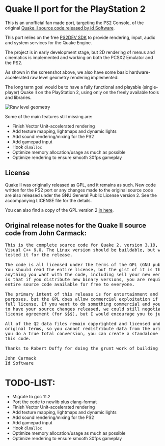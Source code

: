 # Quake II port for the PlayStation 2

This is an unofficial fan made port, targeting the PS2 Console, of the original
[Quake II source code released by id Software][link_id_repo].

This port relies on the free [PS2DEV SDK][link_ps2_dev] to provide rendering,
input, audio and system services for the Quake Engine.

The project is in early development stage, but 2D rendering of menus and cinematics
is implemented and working on both the PCSX2 Emulator and the PS2.

As shown in the screenshot above, we also have some basic
hardware-accelerated raw level geometry rendering implemented.

The long term goal would be to have a fully functional and playable (single-player)
Quake II on the PlayStation 2, using only on the freely available tools and libraries.

![Raw level geometry](https://raw.githubusercontent.com/glampert/quake2-for-ps2/master/misc/screens/q2ps2-level-notex-2.png "Raw level geometry")

Some of the main features still missing are:

- Finish Vector Unit-accelerated rendering
- Add texture mapping, lightmaps and dynamic lights
- Add sound rendering/mixing for the PS2
- Add gamepad input
- Hook `dlmalloc`
- Optimize memory allocation/usage as much as possible
- Optimize rendering to ensure smooth 30fps gameplay

## License

Quake II was originally released as GPL, and it remains as such. New code written
for the PS2 port or any changes made to the original source code are also released under the
GNU General Public License version 2. See the accompanying LICENSE file for the details.

You can also find a copy of the GPL version 2 [in here][link_gpl_v2].

## Original release notes for the Quake II source code from John Carmack:

<pre>
This is the complete source code for Quake 2, version 3.19, buildable with
Visual C++ 6.0. The Linux version should be buildable, but we haven't
tested it for the release.

The code is all licensed under the terms of the GPL (GNU public license).
You should read the entire license, but the gist of it is that you can do
anything you want with the code, including sell your new version. The catch
is that if you distribute new binary versions, you are required to make the
entire source code available for free to everyone.

The primary intent of this release is for entertainment and educational
purposes, but the GPL does allow commercial exploitation if you obey the
full license. If you want to do something commercial and you just can't bear
to have your source changes released, we could still negotiate a separate
license agreement (for $$$), but I would encourage you to just live with the GPL.

All of the Q2 data files remain copyrighted and licensed under the
original terms, so you cannot redistribute data from the original game, but if
you do a true total conversion, you can create a standalone game based on
this code.

Thanks to Robert Duffy for doing the grunt work of building this release.

John Carmack
Id Software
</pre>

[link_id_repo]: https://github.com/id-Software/Quake-2
[link_ps2_dev]: https://github.com/ps2dev
[link_gpl_v2]: https://www.gnu.org/licenses/old-licenses/gpl-2.0.en.html

# TODO-LIST:
- Migrate to gcc 11.2
- Port the code to newlib plus clang-format
- Finish Vector Unit-accelerated rendering
- Add texture mapping, lightmaps and dynamic lights
- Add sound rendering/mixing for the PS2
- Add gamepad input
- Hook `dlmalloc`
- Optimize memory allocation/usage as much as possible
- Optimize rendering to ensure smooth 30fps gameplay


